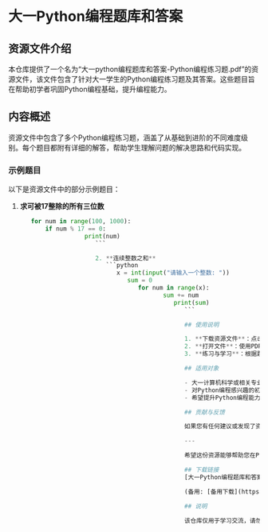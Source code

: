 # 大一Python编程题库和答案

## 资源文件介绍

本仓库提供了一个名为“大一python编程题库和答案-Python编程练习题.pdf”的资源文件，该文件包含了针对大一学生的Python编程练习题及其答案。这些题目旨在帮助初学者巩固Python编程基础，提升编程能力。

## 内容概述

资源文件中包含了多个Python编程练习题，涵盖了从基础到进阶的不同难度级别。每个题目都附有详细的解答，帮助学生理解问题的解决思路和代码实现。

### 示例题目

以下是资源文件中的部分示例题目：

1. **求可被17整除的所有三位数**
   ```python
      for num in range(100, 1000):
          if num % 17 == 0:
                     print(num)
                        ```

                        2. **连续整数之和**
                           ```python
                              x = int(input("请输入一个整数: "))
                                 sum = 0
                                    for num in range(x):
                                           sum += num
                                              print(sum)
                                                 ```

                                                 ## 使用说明

                                                 1. **下载资源文件**：点击仓库中的“大一python编程题库和答案-Python编程练习题.pdf”文件进行下载。
                                                 2. **打开文件**：使用PDF阅读器打开下载的文件，查看题目和答案。
                                                 3. **练习与学习**：根据题目进行编程练习，并参考答案进行自我检查和学习。

                                                 ## 适用对象

                                                 - 大一计算机科学或相关专业的学生
                                                 - 对Python编程感兴趣的初学者
                                                 - 希望提升Python编程能力的自学者

                                                 ## 贡献与反馈

                                                 如果您有任何建议或发现了资源文件中的错误，欢迎通过仓库的Issue功能提出反馈。我们非常感谢您的贡献，这将帮助我们不断改进资源文件的质量。

                                                 ---

                                                 希望这份资源能够帮助您在Python编程的学习道路上取得进步！

                                                 ## 下载链接
                                                 [大一Python编程题库和答案](https://pan.quark.cn/s/441038c73227) 

                                                 (备用: [备用下载](https://pan.baidu.com/s/15DX8MAQPS0vXEFFc6dfE4A?pwd=1234))

                                                 ## 说明

                                                 该仓库仅用于学习交流，请勿用于商业用途。
